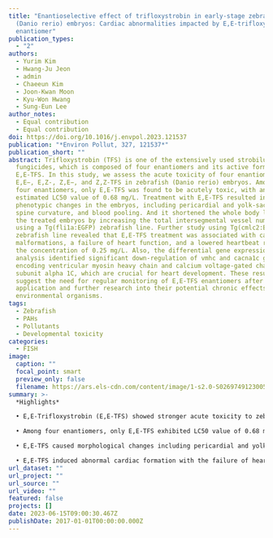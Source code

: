```yaml
---
title: "Enantioselective effect of trifloxystrobin in early-stage zebrafish
  (Danio rerio) embryos: Cardiac abnormalities impacted by E,E-trifloxystrobin
  enantiomer"
publication_types:
  - "2"
authors:
  - Yurim Kim
  - Hwang-Ju Jeon
  - admin
  - Chaeeun Kim
  - Joon-Kwan Moon
  - Kyu-Won Hwang
  - Sung-Eun Lee
author_notes:
  - Equal contribution
  - Equal contribution
doi: https://doi.org/10.1016/j.envpol.2023.121537
publication: "*Environ Pollut, 327, 121537*"
publication_short: ""
abstract: Trifloxystrobin (TFS) is one of the extensively used strobilurin
  fungicides, which is composed of four enantiomers and its active form is
  E,E-TFS. In this study, we assess the acute toxicity of four enantiomers,
  E,E−, E,Z-, Z,E−, and Z,Z-TFS in zebrafish (Danio rerio) embryos. Among the
  four enantiomers, only E,E-TFS was found to be acutely toxic, with an
  estimated LC50 value of 0.68 mg/L. Treatment with E,E-TFS resulted in various
  phenotypic changes in the embryos, including pericardial and yolk-sac edema,
  spine curvature, and blood pooling. And it shortened the whole body length in
  the treated embryos by increasing the total intersegmental vessel numbers
  using a Tg(fli1a:EGFP) zebrafish line. Further study using Tg(cmlc2:EGFP)
  zebrafish line revealed that E,E-TFS treatment was associated with cardiac
  malformations, a failure of heart function, and a lowered heartbeat rate at
  the concentration of 0.25 mg/L. Also, the differential gene expression
  analysis identified significant down-regulation of vmhc and cacna1c genes
  encoding ventricular myosin heavy chain and calcium voltage-gated channel
  subunit alpha 1C, which are crucial for heart development. These results
  suggest the need for regular monitoring of E,E-TFS enantiomers after field
  application and further research into their potential chronic effects on
  environmental organisms.
tags:
  - Zebrafish
  - PAHs
  - Pollutants
  - Developmental toxicity
categories:
  - FISH
image:
  caption: ""
  focal_point: smart
  preview_only: false
  filename: https://ars.els-cdn.com/content/image/1-s2.0-S0269749123005390-ga1_lrg.jpg
summary: >-
  *Highlights*

  • E,E-Trifloxystrobin (E,E-TFS) showed stronger acute toxicity to zebrafish embryos.

  • Among four enantiomers, only E,E-TFS exhibited LC50 value of 0.68 mg/L.

  • E,E-TFS caused morphological changes including pericardial and yolk-sac edemas.

  • E,E-TFS induced abnormal cardiac formation with the failure of heart function.
url_dataset: ""
url_project: ""
url_source: ""
url_video: ""
featured: false
projects: []
date: 2023-06-15T09:00:30.467Z
publishDate: 2017-01-01T00:00:00.000Z
---
```


